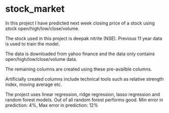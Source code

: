 # stock_market
In this project I have predicted next week closing price of a stock using stock open/high/low/close/volume.

The stock used in this project is deepak nitrite (NSE). Previous 11 year data is used to train the model.  

The data is downloaded from yahoo finance and the data only contains open/high/low/close/volume data.

The remaining columns are created using these pre-availble columns. 

Artificially created columns include technical tools such as relative strength index, moving average etc. 

The project uses linear regression, ridge regression, lasso regression and random forest models.  Out of all random forest performs good. 
Min error in prediction: 4%,
Max error in prediction: 12%

